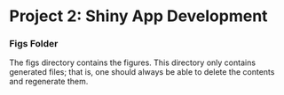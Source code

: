 # Project 2: Shiny App Development

### Figs Folder

The figs directory contains the figures. This directory only contains generated files; that is, one should always be able to delete the contents and regenerate them.
